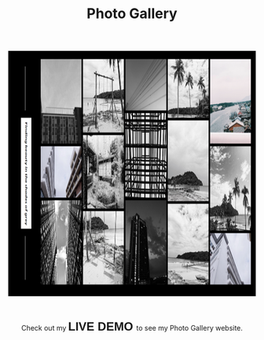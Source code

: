 # <p align=center>**Photo Gallery**</p>

<br>
<p align=center>
<img src="https://github.com/nchynacha/portfolio/blob/main/assets/images/image.png?raw=true" alt="photo gallery" width="700" height="500">
</p>
<br>
<p align="center" >
 
  <span>
    Check out my 
    <a href="https://nchynacha.github.io/photo-gallery/" style="font-size: 24px; font-weight: bold; text-decoration: none; color: inherit; font-family: Arial, sans-serif;">
      <strong>LIVE DEMO</strong>
    </a>
    to see my Photo Gallery website.
  </span>
  
</p>

</p>




<br>
 

